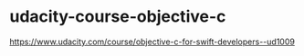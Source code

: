 # udacity-course-objective-c
https://www.udacity.com/course/objective-c-for-swift-developers--ud1009
